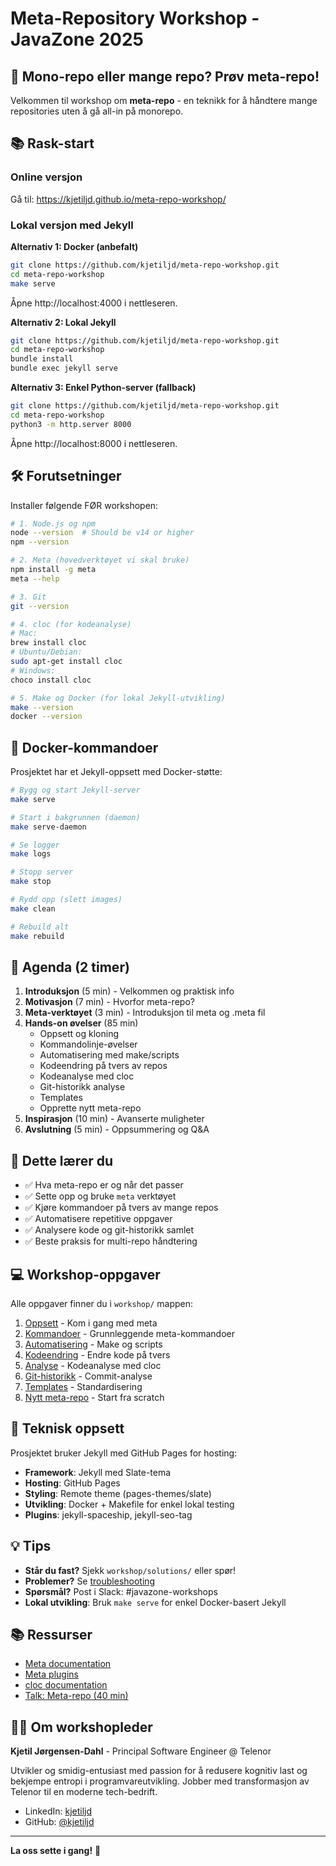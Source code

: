 # Meta-Repository Workshop - JavaZone 2025

## 🎯 Mono-repo eller mange repo? Prøv meta-repo!

Velkommen til workshop om **meta-repo** - en teknikk for å håndtere mange repositories uten å gå all-in på monorepo.

## 📚 Rask-start

### Online versjon
Gå til: https://kjetiljd.github.io/meta-repo-workshop/

### Lokal versjon med Jekyll

**Alternativ 1: Docker (anbefalt)**
```bash
git clone https://github.com/kjetiljd/meta-repo-workshop.git
cd meta-repo-workshop
make serve
```
Åpne http://localhost:4000 i nettleseren.

**Alternativ 2: Lokal Jekyll**
```bash
git clone https://github.com/kjetiljd/meta-repo-workshop.git
cd meta-repo-workshop
bundle install
bundle exec jekyll serve
```

**Alternativ 3: Enkel Python-server (fallback)**
```bash
git clone https://github.com/kjetiljd/meta-repo-workshop.git
cd meta-repo-workshop
python3 -m http.server 8000
```
Åpne http://localhost:8000 i nettleseren.

## 🛠 Forutsetninger

Installer følgende FØR workshopen:

```bash
# 1. Node.js og npm
node --version  # Should be v14 or higher
npm --version

# 2. Meta (hovedverktøyet vi skal bruke)
npm install -g meta
meta --help

# 3. Git
git --version

# 4. cloc (for kodeanalyse)
# Mac:
brew install cloc
# Ubuntu/Debian:
sudo apt-get install cloc
# Windows:
choco install cloc

# 5. Make og Docker (for lokal Jekyll-utvikling)
make --version
docker --version
```

## 🐳 Docker-kommandoer

Prosjektet har et Jekyll-oppsett med Docker-støtte:

```bash
# Bygg og start Jekyll-server
make serve

# Start i bakgrunnen (daemon)
make serve-daemon

# Se logger
make logs

# Stopp server
make stop

# Rydd opp (slett images)
make clean

# Rebuild alt
make rebuild
```

## 📝 Agenda (2 timer)

1. **Introduksjon** (5 min) - Velkommen og praktisk info
2. **Motivasjon** (7 min) - Hvorfor meta-repo?
3. **Meta-verktøyet** (3 min) - Introduksjon til meta og .meta fil
4. **Hands-on øvelser** (85 min)
   - Oppsett og kloning
   - Kommandolinje-øvelser
   - Automatisering med make/scripts
   - Kodeendring på tvers av repos
   - Kodeanalyse med cloc
   - Git-historikk analyse
   - Templates
   - Opprette nytt meta-repo
5. **Inspirasjon** (10 min) - Avanserte muligheter
6. **Avslutning** (5 min) - Oppsummering og Q&A

## 🎯 Dette lærer du

- ✅ Hva meta-repo er og når det passer
- ✅ Sette opp og bruke `meta` verktøyet
- ✅ Kjøre kommandoer på tvers av mange repos
- ✅ Automatisere repetitive oppgaver
- ✅ Analysere kode og git-historikk samlet
- ✅ Beste praksis for multi-repo håndtering

## 💻 Workshop-oppgaver

Alle oppgaver finner du i `workshop/` mappen:

1. [Oppsett](./workshop/01-setup/) - Kom i gang med meta
2. [Kommandoer](./workshop/02-commands/) - Grunnleggende meta-kommandoer
3. [Automatisering](./workshop/03-automation/) - Make og scripts
4. [Kodeendring](./workshop/04-cross-repo/) - Endre kode på tvers
5. [Analyse](./workshop/05-analysis/) - Kodeanalyse med cloc
6. [Git-historikk](./workshop/06-git-history/) - Commit-analyse
7. [Templates](./workshop/07-templates/) - Standardisering
8. [Nytt meta-repo](./workshop/08-new-meta/) - Start fra scratch

## 🔧 Teknisk oppsett

Prosjektet bruker Jekyll med GitHub Pages for hosting:

- **Framework**: Jekyll med Slate-tema
- **Hosting**: GitHub Pages
- **Styling**: Remote theme (pages-themes/slate)
- **Utvikling**: Docker + Makefile for enkel lokal testing
- **Plugins**: jekyll-spaceship, jekyll-seo-tag

## 💡 Tips

- **Står du fast?** Sjekk `workshop/solutions/` eller spør!
- **Problemer?** Se [troubleshooting](./resources/troubleshooting.md)
- **Spørsmål?** Post i Slack: #javazone-workshops
- **Lokal utvikling**: Bruk `make serve` for enkel Docker-basert Jekyll

## 📚 Ressurser

- [Meta documentation](https://github.com/mateodelnorte/meta)
- [Meta plugins](https://github.com/mateodelnorte/meta#plugins)
- [cloc documentation](https://github.com/AlDanial/cloc)
- [Talk: Meta-repo (40 min)](https://youtu.be/GFaWYmctdfY)

## 👨‍💻 Om workshopleder

**Kjetil Jørgensen-Dahl** - Principal Software Engineer @ Telenor

Utvikler og smidig-entusiast med passion for å redusere kognitiv last og bekjempe entropi i programvareutvikling. Jobber med transformasjon av Telenor til en moderne tech-bedrift.

- LinkedIn: [kjetiljd](https://www.linkedin.com/in/kjetiljd/)
- GitHub: [@kjetiljd](https://github.com/kjetiljd)

---

**La oss sette i gang!** 🚀
